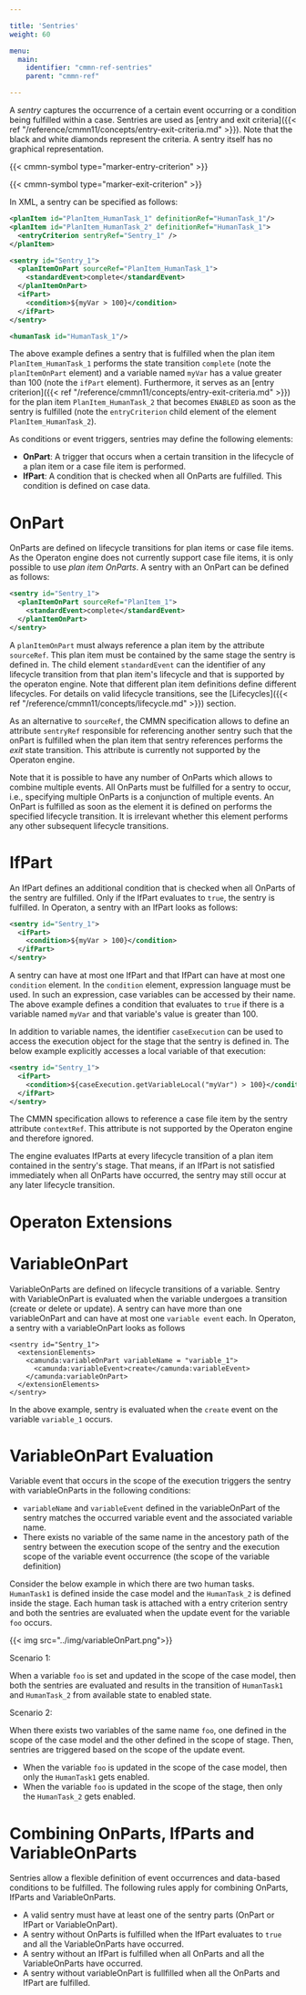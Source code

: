 ```yaml
---

title: 'Sentries'
weight: 60

menu:
  main:
    identifier: "cmmn-ref-sentries"
    parent: "cmmn-ref"

---
```


A *sentry* captures the occurrence of a certain event occurring or a condition being fulfilled within a case. Sentries are used as [entry and exit criteria]({{< ref "/reference/cmmn11/concepts/entry-exit-criteria.md" >}}). Note that the black and white diamonds represent the criteria. A sentry itself has no graphical representation.

{{< cmmn-symbol type="marker-entry-criterion" >}}

{{< cmmn-symbol type="marker-exit-criterion" >}}

In XML, a sentry can be specified as follows:

```xml
<planItem id="PlanItem_HumanTask_1" definitionRef="HumanTask_1"/>
<planItem id="PlanItem_HumanTask_2" definitionRef="HumanTask_1">
  <entryCriterion sentryRef="Sentry_1" />
</planItem>

<sentry id="Sentry_1">
  <planItemOnPart sourceRef="PlanItem_HumanTask_1">
    <standardEvent>complete</standardEvent>
  </planItemOnPart>
  <ifPart>
    <condition>${myVar > 100}</condition>
  </ifPart>
</sentry>

<humanTask id="HumanTask_1"/>
```

The above example defines a sentry that is fulfilled when the plan item `PlanItem_HumanTask_1` performs the state transition `complete` (note the `planItemOnPart` element) and a variable named `myVar` has a value greater than 100 (note the `ifPart` element). Furthermore, it serves as an [entry criterion]({{< ref "/reference/cmmn11/concepts/entry-exit-criteria.md" >}}) for the plan item `PlanItem_HumanTask_2` that becomes `ENABLED` as soon as the sentry is fulfilled (note the `entryCriterion` child element of the element `PlanItem_HumanTask_2`).

As conditions or event triggers, sentries may define the following elements:

* **OnPart**: A trigger that occurs when a certain transition in the lifecycle of a plan item or a case file item is performed.
* **IfPart**: A condition that is checked when all OnParts are fulfilled. This condition is defined on case data.

# OnPart

OnParts are defined on lifecycle transitions for plan items or case file items. As the Operaton engine does not currently support case file items, it is only possible to use *plan item OnParts*. A sentry with an OnPart can be defined as follows:

```xml
<sentry id="Sentry_1">
  <planItemOnPart sourceRef="PlanItem_1">
    <standardEvent>complete</standardEvent>
  </planItemOnPart>
</sentry>
```


A `planItemOnPart` must always reference a plan item by the attribute `sourceRef`. This plan item must be contained by the same stage the sentry is defined in. The child element `standardEvent` can the identifier of any lifecycle transition from that plan item's lifecycle and that is supported by the operaton engine. Note that different plan item definitions define different lifecycles. For details on valid lifecycle transitions, see the [Lifecycles]({{< ref "/reference/cmmn11/concepts/lifecycle.md" >}}) section.

As an alternative to `sourceRef`, the CMMN specification allows to define an attribute `sentryRef` responsible for referencing another sentry such that the onPart is fulfilled when the plan item that sentry references performs the *exit* state transition. This attribute is currently not supported by the Operaton engine.

Note that it is possible to have any number of OnParts which allows to combine multiple events. All OnParts must be fulfilled for a sentry to occur, i.e., specifying multiple OnParts is a conjunction of multiple events. An OnPart is fulfilled as soon as the element it is defined on performs the specified lifecycle transition. It is irrelevant whether this element performs any other subsequent lifecycle transitions.

# IfPart

An IfPart defines an additional condition that is checked when all OnParts of the sentry are fulfilled. Only if the IfPart evaluates to `true`, the sentry is fulfilled. In Operaton, a sentry with an IfPart looks as follows:

```xml
<sentry id="Sentry_1">
  <ifPart>
    <condition>${myVar > 100}</condition>
  </ifPart>
</sentry>
```

A sentry can have at most one IfPart and that IfPart can have at most one `condition` element. In the `condition` element, expression language must be used. In such an expression, case variables can be accessed by their name. The above example defines a condition that evaluates to `true` if there is a variable named `myVar` and that variable's value is greater than 100.

In addition to variable names, the identifier `caseExecution` can be used to access the execution object for the stage that the sentry is defined in. The below example explicitly accesses a local variable of that execution:

```xml
<sentry id="Sentry_1">
  <ifPart>
    <condition>${caseExecution.getVariableLocal("myVar") > 100}</condition>
  </ifPart>
</sentry>
```
The CMMN specification allows to reference a case file item by the sentry attribute `contextRef`. This attribute is not supported by the Operaton engine and therefore ignored.

The engine evaluates IfParts at every lifecycle transition of a plan item contained in the sentry's stage. That means, if an IfPart is not satisfied immediately when all OnParts have occurred, the sentry may still occur at any later lifecycle transition.

# Operaton Extensions

# VariableOnPart

VariableOnParts are defined on lifecycle transitions of a variable. Sentry with VariableOnPart is evaluated when the variable undergoes a transition (create or delete or update).
A sentry can have more than one variableOnPart and can have at most one `variable event` each.
In Operaton, a sentry with a variableOnPart looks as follows

```
<sentry id="Sentry_1">
  <extensionElements>
    <camunda:variableOnPart variableName = "variable_1">
      <camunda:variableEvent>create</camunda:variableEvent>
    </camunda:variableOnPart>
  </extensionElements>
</sentry>
```
In the above example, sentry is evaluated when the `create` event on the variable `variable_1` occurs.

# VariableOnPart Evaluation

Variable event that occurs in the scope of the execution triggers the sentry with variableOnParts in the following conditions:

* `variableName` and `variableEvent` defined in the variableOnPart of the sentry matches the occurred variable event and the associated variable name.
* There exists no variable of the same name in the ancestory path of the sentry between the execution scope of the sentry and the execution scope of the variable event occurrence (the scope of the variable definition)

Consider the below example in which there are two human tasks. `HumanTask1` is defined inside the case model and the `HumanTask_2` is defined inside the stage.
Each human task is attached with a entry criterion sentry and both the sentries are evaluated when the update event for the variable `foo` occurs.

{{< img src="../img/variableOnPart.png">}}

Scenario 1:

When a variable `foo` is set and updated in the scope of the case model, then both the sentries are evaluated and results in the transition of `HumanTask1` and `HumanTask_2` from available state to enabled state.

Scenario 2:

When there exists two variables of the same name `foo`, one defined in the scope of the case model and the other defined in the scope of stage. Then, sentries are triggered based on the scope of the update event.

* When the variable `foo` is updated in the scope of the case model, then only the `HumanTask1` gets enabled.
* When the variable `foo` is updated in the scope of the stage, then only the `HumanTask_2` gets enabled.

# Combining OnParts, IfParts and VariableOnParts

Sentries allow a flexible definition of event occurrences and data-based conditions to be fulfilled. The following rules apply for combining OnParts, IfParts and VariableOnParts.

* A valid sentry must have at least one of the sentry parts (OnPart or IfPart or VariableOnPart).
* A sentry without OnParts is fulfilled when the IfPart evaluates to `true` and all the VariableOnParts have occurred.
* A sentry without an IfPart is fulfilled when all OnParts and all the VariableOnParts have occurred.
* A sentry without variableOnPart is fullfilled when all the OnParts and IfPart are fulfilled.